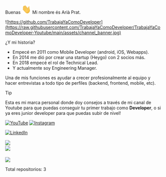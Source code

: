 Buenas <img src="https://raw.githubusercontent.com/TrabajaYaComoDeveloper/TrabajaYaComoDeveloper-Youtube/main/assets/hand_wave.gif" width="30px" height="30px"> Mi nombre és Arià Prat.

![https://github.com/TrabajaYaComoDeveloper](https://raw.githubusercontent.com/TrabajaYaComoDeveloper/TrabajaYaComoDeveloper-Youtube/main/assets/channel_banner.jpg)

¿Y mi historia?

- Empecé en 2011 como Mobile Developer (android, iOS, Webapps).
- En 2014 me dió por crear una startup (Heygo) con 2 socios más.
- En 2018 empecé el rol de Technical Lead.
- Y actualmente soy Engineering Manager.

Una de mis funciones es ayudar a crecer profesionalmente al equipo y hacer entrevistas a todo tipo de perfiles (backend, frontend, mobile, etc).

> [!TIP]
> Esta es mi marca personal donde doy consejos a través de mi canal de Youtube para que puedas conseguir tu primer trabajo como **Developer**, o si ya eres junior developer para que puedas subir de nivel!

[![YouTube](https://img.shields.io/badge/YouTube-TrabajaYaComoDeveloper-FF0000?style=for-the-badge&logo=youtube&logoColor=white&labelColor=101010)](https://youtube.com/@TrabajaYaComoDeveloper)
[![Instagram](https://img.shields.io/badge/Instagram-@trabajacomodeveloper-FFCA28?style=for-the-badge&logo=instagram&logoColor=white&labelColor=101010)](https://instagram.com/trabajacomodeveloper)

<p>
<a href="https://www.linkedin.com/in/aria-prat" target="_blank"><img alt="LinkedIn" src="https://img.shields.io/badge/linkedin-%230077B5.svg?&style=for-the-badge&logo=linkedin&logoColor=white" />
</p>

<a href="https://github.com/TrabajaYaComoDeveloper/TrabajaYaComoDeveloper">
  <img align="center" src="https://github-readme-stats.vercel.app/api/top-langs/?username=TrabajaYaComoDeveloper&hide=java,html,tex&title_color=ffffff&text_color=c9cacc&icon_color=2bbc8a&bg_color=1d1f21&langs_count=3" />
</a> 

<br>
<a href="https://github.com/TrabajaYaComoDeveloper/TrabajaYaComoDeveloper">
  <img align="center" src="https://github-readme-stats.vercel.app/api?username=TrabajaYaComoDeveloper&show_icons=true&line_height=27&count_private=true&title_color=ffffff&text_color=c9cacc&icon_color=2bbc8a&bg_color=1d1f21" />
</a>
<br />

<br>
<a href="https://github.com/TrabajaYaComoDeveloper/TrabajaYaComoDeveloper">
  <img align="center" src="https://github-readme-stats.vercel.app/api/pin/?username=TrabajaYaComoDeveloper&repo=TrabajaYaComoDeveloper&title_color=ffffff&text_color=c9cacc&icon_color=2bbc8a&bg_color=1d1f21" />
</a>
</br>

Total repositorios: 3
